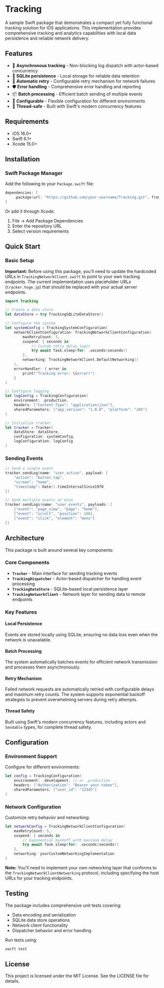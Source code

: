 # Tracking

A sample Swift package that demonstrates a compact yet fully functional tracking solution for iOS applications. This implementation provides comprehensive tracking and analytics capabilities with local data persistence and reliable network delivery.

## Features

- 🚀 **Asynchronous tracking** - Non-blocking log dispatch with actor-based concurrency
- 💾 **SQLite persistence** - Local storage for reliable data retention
- 🔄 **Automatic retry** - Configurable retry mechanism for network failures
- 🛡️ **Error handling** - Comprehensive error handling and reporting
- 📦 **Batch processing** - Efficient batch sending of multiple events
- 🔧 **Configurable** - Flexible configuration for different environments
- 🧵 **Thread-safe** - Built with Swift's modern concurrency features

## Requirements

- iOS 16.0+
- Swift 6.1+
- Xcode 15.0+

## Installation

### Swift Package Manager

Add the following to your `Package.swift` file:

```swift
dependencies: [
    .package(url: "https://github.com/your-username/Tracking.git", from: "1.0.0")
]
```

Or add it through Xcode:
1. File → Add Package Dependencies
2. Enter the repository URL
3. Select version requirements

## Quick Start

### Basic Setup

**Important:** Before using this package, you'll need to update the hardcoded URLs in `TrackingNetworkClient.swift` to point to your own tracking endpoints. The current implementation uses placeholder URLs (`tracker.hoge.jp`) that should be replaced with your actual server endpoints.

```swift
import Tracking

// Create a data store
let dataStore = try TrackingSQLiteDataStore()

// Configure the system
let systemConfig = TrackingSystemConfiguration(
    networkClientConfiguration: TrackingNetworkClientConfiguration(
        maxRetryCount: 3,
        suspend: { seconds in
            // Custom retry delay logic
            try await Task.sleep(for: .seconds(seconds))
        },
        networking: TrackingNetworkClient.DefaultNetworking()
    ),
    errorHandler: { error in
        print("Tracking error: \(error)")
    }
)

// Configure logging
let logConfig = TrackingConfiguration(
    environment: .production,
    headers: ["Content-Type": "application/json"],
    sharedParameters: ["app_version": "1.0.0", "platform": "iOS"]
)

// Initialize tracker
let tracker = Tracker(
    dataStore: dataStore,
    configuration: systemConfig,
    logConfiguration: logConfig
)
```

### Sending Events

```swift
// Send a single event
tracker.sendLog(name: "user_action", payload: [
    "action": "button_tap",
    "screen": "home",
    "timestamp": Date().timeIntervalSince1970
])

// Send multiple events at once
tracker.sendLogs(name: "user_events", payloads: [
    ["event": "page_view", "page": "home"],
    ["event": "scroll", "position": 100],
    ["event": "click", "element": "menu"]
])
```

## Architecture

This package is built around several key components:

### Core Components

- **`Tracker`** - Main interface for sending tracking events
- **`TrackingDispatcher`** - Actor-based dispatcher for handling event processing
- **`TrackingDataStore`** - SQLite-based local persistence layer
- **`TrackingNetworkClient`** - Network layer for sending data to remote endpoints

### Key Features

#### Local Persistence
Events are stored locally using SQLite, ensuring no data loss even when the network is unavailable.

#### Batch Processing
The system automatically batches events for efficient network transmission and processes them asynchronously.

#### Retry Mechanism
Failed network requests are automatically retried with configurable delays and maximum retry counts. The system supports exponential backoff strategies to prevent overwhelming servers during retry attempts.

#### Thread Safety
Built using Swift's modern concurrency features, including actors and `Sendable` types, for complete thread safety.

## Configuration

### Environment Support
Configure for different environments:

```swift
let config = TrackingConfiguration(
    environment: .development, // or .production
    headers: ["Authorization": "Bearer your-token"],
    sharedParameters: ["user_id": "12345"]
)
```

### Network Configuration
Customize retry behavior and networking:

```swift
let networkConfig = TrackingNetworkClientConfiguration(
    maxRetryCount: 5,
    suspend: { seconds in
        // Exponential backoff with maximum delay
        try await Task.sleep(for: .seconds(seconds))
    },
    networking: yourCustomNetworkingImplementation
)
```

**Note:** You'll need to implement your own networking layer that conforms to the `TrackingNetworkClientNetworking` protocol, including specifying the host URLs for your tracking endpoints.

## Testing

The package includes comprehensive unit tests covering:

- Data encoding and serialization
- SQLite data store operations
- Network client functionality
- Dispatcher behavior and error handling

Run tests using:
```bash
swift test
```

## License

This project is licensed under the MIT License. See the LICENSE file for details.

